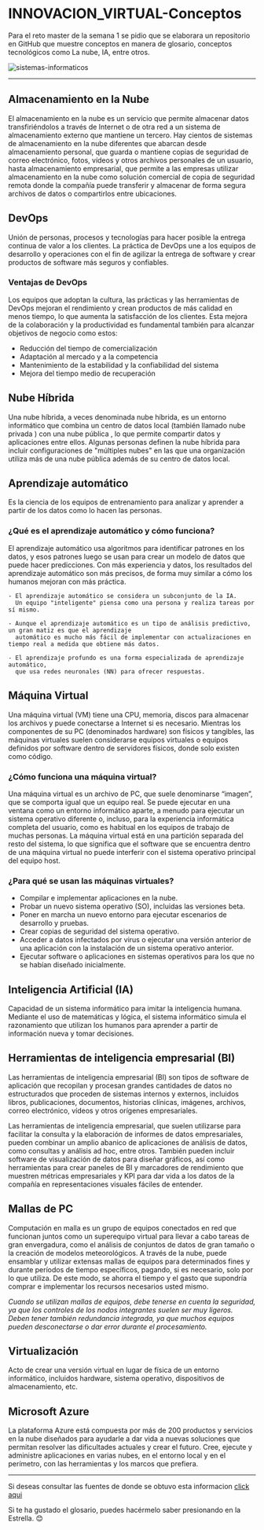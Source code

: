 # INNOVACION_VIRTUAL-Conceptos
Para el reto master de la semana 1 se pidio que se elaborara un repositorio en GitHub que muestre conceptos en manera de glosario, conceptos tecnológicos como La nube, IA, entre otros.

![sistemas-informaticos](https://user-images.githubusercontent.com/83625278/117224341-4ad45200-add5-11eb-93aa-b539f2d1616f.jpg)

---

## Almacenamiento en la Nube
   El almacenamiento en la nube es un servicio que permite almacenar datos transfiriéndolos a través de Internet o de otra red a un sistema de almacenamiento externo que mantiene un tercero. Hay cientos de sistemas de almacenamiento en la nube diferentes que abarcan desde almacenamiento personal, que guarda o mantiene copias de seguridad de correo electrónico, fotos, vídeos y otros archivos personales de un usuario, hasta almacenamiento empresarial, que permite a las empresas utilizar almacenamiento en la nube como  solución comercial de copia de seguridad remota donde la compañía puede transferir y almacenar de forma segura archivos de datos o compartirlos entre ubicaciones.
  
  
## DevOps
  Unión de personas, procesos y tecnologías para hacer posible la entrega continua de valor a los clientes. La práctica de DevOps une a los equipos de desarrollo y operaciones con el fin de agilizar la entrega de software y crear productos de software más seguros y confiables.
  
  ### Ventajas de DevOps
  Los equipos que adoptan la cultura, las prácticas y las herramientas de DevOps mejoran el rendimiento y crean productos de más calidad en menos tiempo, lo que aumenta la satisfacción de los clientes. Esta mejora de la colaboración y la productividad es fundamental también para alcanzar objetivos de negocio como estos:
   
  * Reducción del tiempo de comercialización 
  * Adaptación al mercado y a la competencia
  * Mantenimiento de la estabilidad y la confiabilidad del sistema
  * Mejora del tiempo medio de recuperación
  
  
## Nube Híbrida
  Una nube híbrida, a veces denominada nube híbrida, es un entorno informático que combina un centro de datos local (también llamado nube privada ) con una nube pública , lo que permite compartir datos y aplicaciones entre ellos. Algunas personas definen la nube híbrida para incluir configuraciones de "múltiples nubes" en las que una organización utiliza más de una nube pública además de su centro de datos local.


## Aprendizaje automático
   Es la ciencia de los equipos de entrenamiento para analizar y aprender a partir de los datos como lo hacen las personas.
   
   ### ¿Qué es el aprendizaje automático y cómo funciona?
   El aprendizaje automático usa algoritmos para identificar patrones en los datos, y esos patrones luego se usan para crear un modelo de datos que puede hacer predicciones. Con más experiencia y datos, los resultados del aprendizaje automático son más precisos, de forma muy similar a cómo los humanos mejoran con más práctica.
    
    - El aprendizaje automático se considera un subconjunto de la IA. 
      Un equipo "inteligente" piensa como una persona y realiza tareas por sí mismo.
    
    - Aunque el aprendizaje automático es un tipo de análisis predictivo, un gran matiz es que el aprendizaje 
      automático es mucho más fácil de implementar con actualizaciones en tiempo real a medida que obtiene más datos.

    - El aprendizaje profundo es una forma especializada de aprendizaje automático, 
      que usa redes neuronales (NN) para ofrecer respuestas.
  
  
## Máquina Virtual
  Una máquina virtual (VM) tiene una CPU, memoria, discos para almacenar los archivos y puede conectarse a Internet si es necesario. Mientras los componentes de su PC (denominados hardware) son físicos y tangibles, las máquinas virtuales suelen considerarse equipos virtuales o equipos definidos por software dentro de servidores físicos, donde solo existen como código.
  
  ### ¿Cómo funciona una máquina virtual?
  Una máquina virtual es un archivo de PC, que suele denominarse “imagen”, que se comporta igual que un equipo real. Se puede ejecutar en una ventana como un entorno informático aparte, a menudo para ejecutar un sistema operativo diferente o, incluso, para la experiencia informática completa del usuario, como es habitual en los equipos de trabajo de muchas personas. La máquina virtual está en una partición separada del resto del sistema, lo que significa que el software que se encuentra dentro de una máquina virtual no puede interferir con el sistema operativo principal del equipo host.

  ### ¿Para qué se usan las máquinas virtuales?
   * Compilar e implementar aplicaciones en la nube.
   * Probar un nuevo sistema operativo (SO), incluidas las versiones beta.
   * Poner en marcha un nuevo entorno para ejecutar escenarios de desarrollo y pruebas.
   * Crear copias de seguridad del sistema operativo.
   * Acceder a datos infectados por virus o ejecutar una versión anterior de una aplicación con la instalación de un sistema operativo anterior.
   * Ejecutar software o aplicaciones en sistemas operativos para los que no se habían diseñado inicialmente.


## Inteligencia Artificial (IA)
   Capacidad de un sistema informático para imitar la inteligencia humana. Mediante el uso de matemáticas y lógica, el sistema informático simula el razonamiento que utilizan los humanos para aprender a partir de información nueva y tomar decisiones.
   

## Herramientas de inteligencia empresarial (BI)
  Las herramientas de inteligencia empresarial (BI) son tipos de software de aplicación que recopilan y procesan grandes cantidades de datos no estructurados que proceden de sistemas internos y externos, incluidos libros, publicaciones, documentos, historias clínicas, imágenes, archivos, correo electrónico, vídeos y otros orígenes empresariales. 
  
  Las herramientas de inteligencia empresarial, que suelen utilizarse para facilitar la consulta y la elaboración de informes de datos empresariales, pueden combinar un amplio abanico de aplicaciones de análisis de datos, como consultas y análisis ad hoc, entre otros. También pueden incluir software de visualización de datos para diseñar gráficos, así como herramientas para crear paneles de BI y marcadores de rendimiento que muestren métricas empresariales y KPI para dar vida a los datos de la compañía en representaciones visuales fáciles de entender.


## Mallas de PC
  Computación en malla es un grupo de equipos conectados en red que funcionan juntos como un superequipo virtual para llevar a cabo tareas de gran envergadura, como el análisis de conjuntos de datos de gran tamaño o la creación de modelos meteorológicos. A través de la nube, puede ensamblar y utilizar extensas mallas de equipos para determinados fines y durante períodos de tiempo específicos, pagando, si es necesario, solo por lo que utiliza. De este modo, se ahorra el tiempo y el gasto que supondría comprar e implementar los recursos necesarios usted mismo. 
  
  _Cuando se utilizan mallas de equipos, debe tenerse en cuenta la seguridad, ya que los controles de los nodos integrantes suelen ser muy ligeros. Deben tener también redundancia integrada, ya que muchos equipos pueden desconectarse o dar error durante el procesamiento._


## Virtualización
  Acto de crear una versión virtual en lugar de física de un entorno informático, incluidos hardware, sistema operativo, dispositivos de almacenamiento, etc.


## Microsoft Azure
   La plataforma Azure está compuesta por más de 200 productos y servicios en la nube diseñados para ayudarle a dar vida a nuevas soluciones que permitan resolver las dificultades actuales y crear el futuro. Cree, ejecute y administre aplicaciones en varias nubes, en el entorno local y en el perímetro, con las herramientas y los marcos que prefiera.
 
  
---
Si deseas consultar las fuentes de donde se obtuvo esta informacion [click aqui](https://azure.microsoft.com/es-mx/overview/cloud-computing-dictionary/)

Si te ha gustado el glosario, puedes hacérmelo saber presionando en la Estrella. 😊
